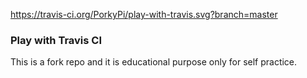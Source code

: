 https://travis-ci.org/PorkyPi/play-with-travis.svg?branch=master

### Play with Travis CI

This is a fork repo and it is educational purpose only for self practice.
